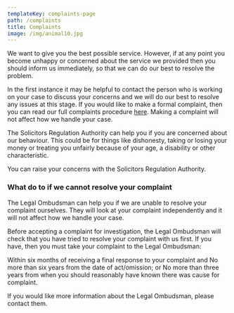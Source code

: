 ```yaml
---
templateKey: complaints-page
path: /complaints
title: Complaints
image: /img/animal10.jpg
---
```


We want to give you the best possible service. However, if at any point you become unhappy or concerned about the service we provided then you should inform us immediately, so that we can do our best to resolve the problem.

In the first instance it may be helpful to contact the person who is working on your case to discuss your concerns and we will do our best to resolve any issues at this stage. If you would like to make a formal complaint, then you can read our full complaints procedure [here](https://advocates-for-animals.com/complaints#). Making a complaint will not affect how we handle your case.

The Solicitors Regulation Authority can help you if you are concerned about our behaviour. This could be for things like dishonesty, taking or losing your money or treating you unfairly because of your age, a disability or other characteristic.

You can raise your concerns with the Solicitors Regulation Authority.

### What do to if we cannot resolve your complaint

The Legal Ombudsman can help you if we are unable to resolve your complaint ourselves. They will look at your complaint independently and it will not affect how we handle your case.

Before accepting a complaint for investigation, the Legal Ombudsman will check that you have tried to resolve your complaint with us first. If you have, then you must take your complaint to the Legal Ombudsman:

Within six months of receiving a final response to your complaint and No more than six years from the date of act/omission; or No more than three years from when you should reasonably have known there was cause for complaint.

If you would like more information about the Legal Ombudsman, please contact them.

